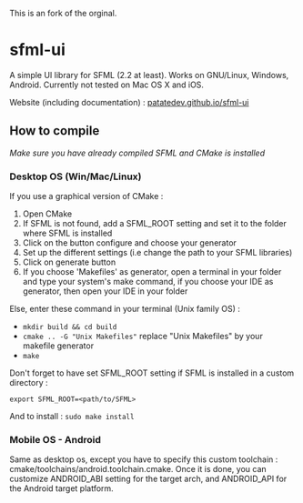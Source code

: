 This is an fork of the orginal.

sfml-ui
=======

A simple UI library for SFML (2.2 at least). Works on GNU/Linux, Windows, Android. Currently not tested on Mac OS X and iOS.

Website (including documentation) : [patatedev.github.io/sfml-ui](http://patatedev.github.io/sfml-ui)

How to compile
--------------
_Make sure you have already compiled SFML and CMake is installed_

### Desktop OS (Win/Mac/Linux) ###
If you use a graphical version of CMake :

1. Open CMake
2. If SFML is not found, add a SFML_ROOT setting and set it to the folder where SFML is installed
4. Click on the button configure and choose your generator
5. Set up the different settings (i.e change the path to your SFML libraries)
6. Click on generate button
7. If you choose 'Makefiles' as generator, open a terminal in your folder and type your system's make command, if you choose your IDE as generator, then open your IDE in your folder

Else, enter these command in your terminal (Unix family OS) :

+ `mkdir build && cd build`
+ `cmake .. -G "Unix Makefiles"` replace "Unix Makefiles" by your makefile generator
+ `make`

Don't forget to have set SFML_ROOT setting if SFML is installed in a custom directory :

`export SFML_ROOT=<path/to/SFML>`

And to install : `sudo make install`

### Mobile OS - Android ###
Same as desktop os, except you have to specify this custom toolchain : cmake/toolchains/android.toolchain.cmake.
Once it is done, you can customize ANDROID_ABI setting for the target arch, and ANDROID_API for the Android target platform.
